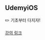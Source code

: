 ## UdemyiOS

✏️ 기초부터 다지자! <br> <br>
[강의 링크](https://www.udemy.com/course/ios-13-app-development-bootcamp/)

